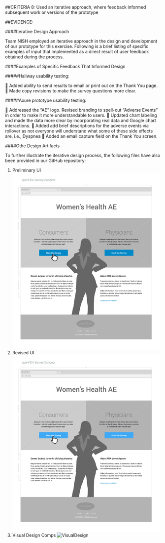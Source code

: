 ##CRITERIA 8:
Used an iterative approach, where feedback informed subsequent work or versions of the prototype

##EVIDENCE:

####Iterative Design Approach

Team NISH employed an iterative approach in the design and development of our prototype for this exercise.  Following is a brief listing of specific examples of input that implemented as a direct result of user feedback obtained during the process.

####Examples of Specific Feedback That Informed Design

#####Hallway usability testing:

 Added ability to send results to email or print out on the Thank You page.
 Made copy revisions to make the survey questions more clear.  

#####Axure prototype usability testing:

 Addressed the “AE” logo.  Revised branding to spell-out “Adverse Events” in order to make it more understandable to users. 
 Updated chart labeling and made the data more clear by incorporating real data and Google chart interactions. 
 Added add brief descriptions for the adverse events via rollover as not everyone will understand what some of these side        effects are, i.e., Dyspnea
 Added an email capture field on the Thank You screen.

####Othe Design Artifacts

To further illustrate the iterative design process, the following files have also been provided in our GitHub repository:

1) Preliminary UI      ![SurveyConcept](https://github.com/NishConsulting/ADS-I-BPA-Design-Prototype/blob/master/Pictures/%238%20SurveyConceptFig.tiff)
2) Revised UI          ![SurveyWireframes](https://github.com/NishConsulting/ADS-I-BPA-Design-Prototype/blob/master/Pictures/%238%20SurveyWireframeFig.tiff)
3) Visual Design Comps ![VisualDesign](https://github.com/NishConsulting/ADS-I-BPA-Design-Prototype/blob/master/Pictures/%238%20VisualDesignFig.tiff)


